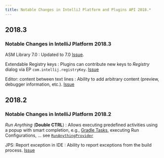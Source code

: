 ```yaml
---
title: Notable Changes in IntelliJ Platform and Plugins API 2018.*
---
```

<!-- Copyright 2000-2020 JetBrains s.r.o. and other contributors. Use of this source code is governed by the Apache 2.0 license that can be found in the LICENSE file. -->

## 2018.3

### Notable Changes in IntelliJ Platform 2018.3

ASM Library 7.0
: Updated to 7.0 [Issue](https://youtrack.jetbrains.com/issue/IDEA-191331).

Extendable Registry keys
: Plugins can contribute new keys to _Registry_ dialog via EP `com.intellij.registryKey`. [Issue](https://youtrack.jetbrains.com/issue/IDEA-177378)

Editor: content between text lines
: Ability to add arbitrary content (preview, debugger information, etc.). [Issue](https://youtrack.jetbrains.com/issue/IDEA-183815)

## 2018.2

### Notable Changes in IntelliJ Platform 2018.2

_Run Anything_ (**Double CTRL**)
: Allows executing predefined activities using a popup with smart completion, e.g., [Gradle Tasks](https://www.jetbrains.com/help/idea/gradle.html#gradle_tasks), executing Run Configurations, ... see [`RunAnythingProvider`](upsource:///platform/lang-impl/src/com/intellij/ide/actions/runAnything/activity/RunAnythingProvider.java)

JPS: Report exception in IDE
: Ability to report exceptions from the build process. [Issue](https://youtrack.jetbrains.com/issue/IDEA-187115)
